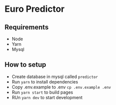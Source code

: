# Euro Predictor

## Requirements

- Node
- Yarn
- Mysql

## How to setup

- Create database in mysql called `predictor`
- Run `yarn` to install dependencies
- Copy .env.example to .env `cp .env.example .env`
- Run `yarn start` to build pages
- RUn `yarn dev` to start development
